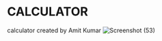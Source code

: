 # CALCULATOR
calculator created by Amit Kumar
![Screenshot (53)](https://user-images.githubusercontent.com/121668068/232190142-ac5c259a-0d44-4020-8acc-e5e0be3907cc.png)
